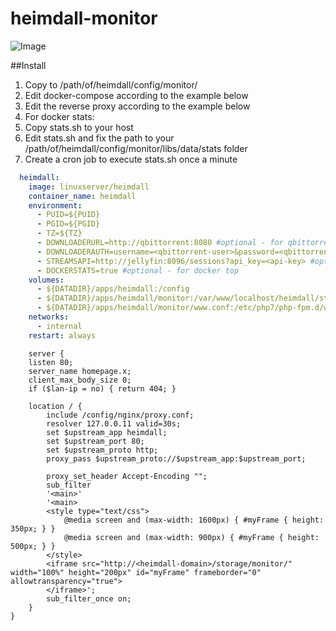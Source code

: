 # heimdall-monitor

![Image](https://i.imgur.com/9uHibY0.jpg)

##Install
1. Copy to /path/of/heimdall/config/monitor/
1. Edit docker-compose according to the example below
1. Edit the reverse proxy according to the example below
1. For docker stats:
  1. Copy stats.sh to your host
  1. Edit stats.sh and fix the path to your /path/of/heimdall/config/monitor/libs/data/stats folder
  1. Create a cron job to execute stats.sh once a minute

```YAML
  heimdall:
    image: linuxserver/heimdall
    container_name: heimdall
    environment:
      - PUID=${PUID}
      - PGID=${PGID}
      - TZ=${TZ}
      - DOWNLOADERURL=http://qbittorrent:8080 #optional - for qbittorrent downloads
      - DOWNLOADERAUTH=username=<qbittorrent-user>&password=<qbittorrent-password> #optional - for qbittorrent downloads
      - STREAMSAPI=http://jellyfin:8096/sessions?api_key=<api-key> #optional - for jellyfin streams
      - DOCKERSTATS=true #optional - for docker top
    volumes:
      - ${DATADIR}/apps/heimdall:/config
      - ${DATADIR}/apps/heimdall/monitor:/var/www/localhost/heimdall/storage/app/public/monitor #required - change to your heimdall config folder
      - ${DATADIR}/apps/heimdall/monitor/www.conf:/etc/php7/php-fpm.d/www.conf #required - change to your heimdall config folder
    networks:
      - internal
    restart: always
```
```Nginx
    server {
    listen 80;
    server_name homepage.x;
    client_max_body_size 0;
    if ($lan-ip = no) { return 404; }

    location / {
        include /config/nginx/proxy.conf;
        resolver 127.0.0.11 valid=30s;
        set $upstream_app heimdall;
        set $upstream_port 80;
        set $upstream_proto http;
        proxy_pass $upstream_proto://$upstream_app:$upstream_port;

        proxy_set_header Accept-Encoding "";
        sub_filter
        '<main>'
        '<main>
        <style type="text/css"> 
            @media screen and (max-width: 1600px) { #myFrame { height: 350px; } }
            @media screen and (max-width: 900px) { #myFrame { height: 500px; } } 
        </style>
        <iframe src="http://<heimdall-domain>/storage/monitor/" width="100%" height="200px" id="myFrame" frameborder="0" allowtransparency="true">
        </iframe>';
        sub_filter_once on;
    }
}
```